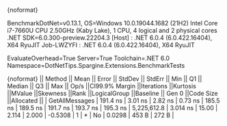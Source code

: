 {noformat}

BenchmarkDotNet=v0.13.1, OS=Windows 10.0.19044.1682 (21H2)
Intel Core i7-7660U CPU 2.50GHz (Kaby Lake), 1 CPU, 4 logical and 2 physical cores
.NET SDK=6.0.300-preview.22204.3
  [Host]     : .NET 6.0.4 (6.0.422.16404), X64 RyuJIT
  Job-LWZYFI : .NET 6.0.4 (6.0.422.16404), X64 RyuJIT

EvaluateOverhead=True  Server=True  Toolchain=.NET 6.0  
Namespace=DotNetTips.Spargine.Extensions.BenchmarkTests  

{noformat}
||        Method ||    Mean ||  Error || StdDev || StdErr ||     Min ||      Q1 ||  Median ||      Q3 ||     Max ||       Op/s ||CI99.9% Margin ||Iterations ||Kurtosis ||MValue ||Skewness ||Rank ||LogicalGroup ||Baseline || Gen 0 ||Code Size ||Allocated ||
| GetAllMessages | 191.4 ns | 3.01 ns | 2.82 ns | 0.73 ns | 185.5 ns | 189.5 ns | 191.7 ns | 193.7 ns | 195.3 ns | 5,225,612.8 |       3.014 ns |      15.00 |    2.114 |  2.000 |  -0.5308 |    1 |            * |       No | 0.0298 |     453 B |     272 B |
